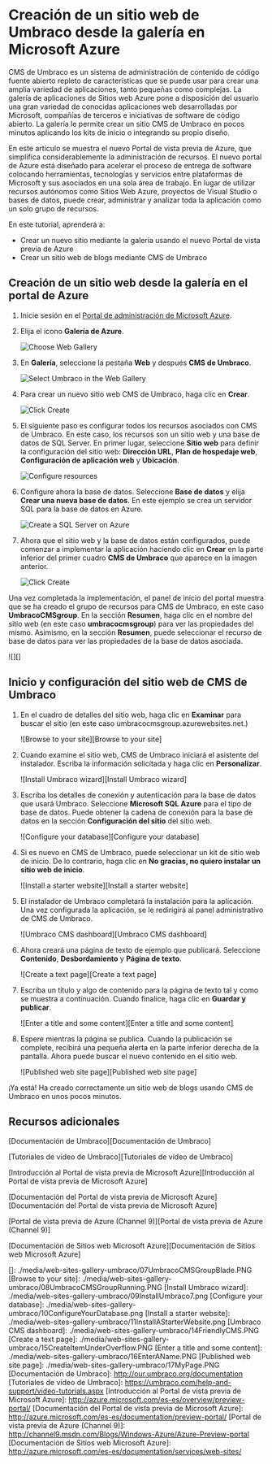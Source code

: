 <properties title="Create an Umbraco website from the gallery in Microsoft Azure" pageTitle="Create an Umbraco website from the gallery in Microsoft Azure" description="required" metaKeywords="Azure, gallery, Umbraco, web site, website" services="web-sites" solutions="web" documentationCenter="" authors="timamm" manager="paulettm" editor="mollybos" videoId="" scriptId="" />

<tags ms.service="web-sites" ms.workload="web" ms.tgt_pltfrm="ibiza" ms.devlang="na" ms.topic="article" ms.date="01/01/1900" ms.author="timamm"></tags>

# Creación de un sitio web de Umbraco desde la galería en Microsoft Azure

CMS de Umbraco es un sistema de administración de contenido de código fuente abierto repleto de características que se puede usar para crear una amplia variedad de aplicaciones, tanto pequeñas como complejas. La galería de aplicaciones de Sitios web Azure pone a disposición del usuario una gran variedad de conocidas aplicaciones web desarrolladas por Microsoft, compañías de terceros e iniciativas de software de código abierto. La galería le permite crear un sitio CMS de Umbraco en pocos minutos aplicando los kits de inicio o integrando su propio diseño.

En este artículo se muestra el nuevo Portal de vista previa de Azure, que simplifica considerablemente la administración de recursos. El nuevo portal de Azure está diseñado para acelerar el proceso de entrega de software colocando herramientas, tecnologías y servicios entre plataformas de Microsoft y sus asociados en una sola área de trabajo. En lugar de utilizar recursos autónomos como Sitios Web Azure, proyectos de Visual Studio o bases de datos, puede crear, administrar y analizar toda la aplicación como un solo grupo de recursos.

En este tutorial, aprenderá a:

-   Crear un nuevo sitio mediante la galería usando el nuevo Portal de vista previa de Azure
-   Crear un sitio web de blogs mediante CMS de Umbraco

## Creación de un sitio web desde la galería en el portal de Azure

1.  Inicie sesión en el [Portal de administración de Microsoft Azure][Portal de administración de Microsoft Azure].

2.  Elija el icono **Galería de Azure**.

    ![Choose Web Gallery][Choose Web Gallery]

3.  En **Galería**, seleccione la pestaña **Web** y después **CMS de Umbraco**.

    ![Select Umbraco in the Web Gallery][Select Umbraco in the Web Gallery]

4.  Para crear un nuevo sitio web CMS de Umbraco, haga clic en **Crear**.

    ![Click Create][Click Create]

5.  El siguiente paso es configurar todos los recursos asociados con CMS de Umbraco. En este caso, los recursos son un sitio web y una base de datos de SQL Server. En primer lugar, seleccione **Sitio web** para definir la configuración del sitio web: **Dirección URL**, **Plan de hospedaje web**, **Configuración de aplicación web** y **Ubicación**.

    ![Configure resources][Configure resources]

6.  Configure ahora la base de datos. Seleccione **Base de datos** y elija **Crear una nueva base de datos**. En este ejemplo se crea un servidor SQL para la base de datos en Azure.

    ![Create a SQL Server on Azure][Create a SQL Server on Azure]

7.  Ahora que el sitio web y la base de datos están configurados, puede comenzar a implementar la aplicación haciendo clic en **Crear** en la parte inferior del primer cuadro **CMS de Umbraco** que aparece en la imagen anterior.

    ![Click Create][1]

Una vez completada la implementación, el panel de inicio del portal muestra que se ha creado el grupo de recursos para CMS de Umbraco, en este caso **UmbracoCMSgroup**. En la sección **Resumen**, haga clic en el nombre del sitio web (en este caso **umbracocmsgroup**) para ver las propiedades del mismo. Asimismo, en la sección **Resumen**, puede seleccionar el recurso de base de datos para ver las propiedades de la base de datos asociada.

![][]

## Inicio y configuración del sitio web de CMS de Umbraco

1.  En el cuadro de detalles del sitio web, haga clic en **Examinar** para buscar el sitio (en este caso umbracocmsgroup.azurewebsites.net.)

    ![Browse to your site][Browse to your site]

2.  Cuando examine el sitio web, CMS de Umbraco iniciará el asistente del instalador. Escriba la información solicitada y haga clic en **Personalizar**.

    ![Install Umbraco wizard][Install Umbraco wizard]

3.  Escriba los detalles de conexión y autenticación para la base de datos que usará Umbraco. Seleccione **Microsoft SQL Azure** para el tipo de base de datos. Puede obtener la cadena de conexión para la base de datos en la sección **Configuración del sitio** del sitio web.

    ![Configure your database][Configure your database]

4.  Si es nuevo en CMS de Umbraco, puede seleccionar un kit de sitio web de inicio. De lo contrario, haga clic en **No gracias, no quiero instalar un sitio web de inicio**.

    ![Install a starter website][Install a starter website]

5.  El instalador de Umbraco completará la instalación para la aplicación. Una vez configurada la aplicación, se le redirigirá al panel administrativo de CMS de Umbraco.

    ![Umbraco CMS dashboard][Umbraco CMS dashboard]

6.  Ahora creará una página de texto de ejemplo que publicará. Seleccione **Contenido**, **Desbordamiento** y **Página de texto**.

    ![Create a text page][Create a text page]

7.  Escriba un título y algo de contenido para la página de texto tal y como se muestra a continuación. Cuando finalice, haga clic en **Guardar y publicar**.

    ![Enter a title and some content][Enter a title and some content]

8.  Espere mientras la página se publica. Cuando la publicación se complete, recibirá una pequeña alerta en la parte inferior derecha de la pantalla. Ahora puede buscar el nuevo contenido en el sitio web.

    ![Published web site page][Published web site page]

¡Ya está! Ha creado correctamente un sitio web de blogs usando CMS de Umbraco en unos pocos minutos.

## Recursos adicionales

[Documentación de Umbraco][Documentación de Umbraco]

[Tutoriales de vídeo de Umbraco][Tutoriales de vídeo de Umbraco]

[Introducción al Portal de vista previa de Microsoft Azure][Introducción al Portal de vista previa de Microsoft Azure]

[Documentación del Portal de vista previa de Microsoft Azure][Documentación del Portal de vista previa de Microsoft Azure]

[Portal de vista previa de Azure (Channel 9)][Portal de vista previa de Azure (Channel 9)]

[Documentación de Sitios web Microsoft Azure][Documentación de Sitios web Microsoft Azure]

<!-- IMAGES -->

  [Portal de administración de Microsoft Azure]: https://portal.azure.com/
  [Choose Web Gallery]: ./media/web-sites-gallery-umbraco/01Startboard.PNG
  [Select Umbraco in the Web Gallery]: ./media/web-sites-gallery-umbraco/02WebGallery.PNG
  [Click Create]: ./media/web-sites-gallery-umbraco/03UmbracoCMS.PNG
  [Configure resources]: ./media/web-sites-gallery-umbraco/04AppSettings.PNG
  [Create a SQL Server on Azure]: ./media/web-sites-gallery-umbraco/05NewServer.PNG
  [1]: ./media/web-sites-gallery-umbraco/06UmbracoCMSGroup.PNG
  []: ./media/web-sites-gallery-umbraco/07UmbracoCMSGroupBlade.PNG
  [Browse to your site]: ./media/web-sites-gallery-umbraco/08UmbracoCMSGroupRunning.PNG
  [Install Umbraco wizard]: ./media/web-sites-gallery-umbraco/09InstallUmbraco7.png
  [Configure your database]: ./media/web-sites-gallery-umbraco/10ConfigureYourDatabase.png
  [Install a starter website]: ./media/web-sites-gallery-umbraco/11InstallAStarterWebsite.png
  [Umbraco CMS dashboard]: ./media/web-sites-gallery-umbraco/14FriendlyCMS.PNG
  [Create a text page]: ./media/web-sites-gallery-umbraco/15CreateItemUnderOverflow.PNG
  [Enter a title and some content]: ./media/web-sites-gallery-umbraco/16EnterAName.PNG
  [Published web site page]: ./media/web-sites-gallery-umbraco/17MyPage.PNG
  [Documentación de Umbraco]: http://our.umbraco.org/documentation
  [Tutoriales de vídeo de Umbraco]: https://umbraco.com/help-and-support/video-tutorials.aspx
  [Introducción al Portal de vista previa de Microsoft Azure]: http://azure.microsoft.com/es-es/overview/preview-portal/
  [Documentación del Portal de vista previa de Microsoft Azure]: http://azure.microsoft.com/es-es/documentation/preview-portal/
  [Portal de vista previa de Azure (Channel 9)]: http://channel9.msdn.com/Blogs/Windows-Azure/Azure-Preview-portal
  [Documentación de Sitios web Microsoft Azure]: http://azure.microsoft.com/es-es/documentation/services/web-sites/

